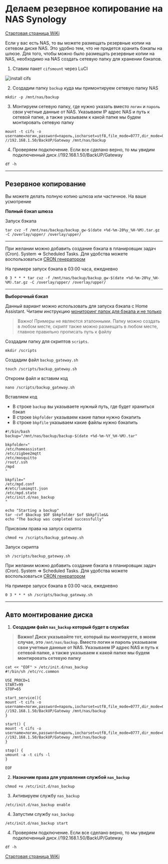 # Делаем резервное копирование на NAS Synology

[Стартовая страница WiKi](https://github.com/DivanX10/wiki#readme)

Если у вас есть NAS, то вы можете размещать резервные копии на сетевом диске NAS. Это удобно тем, что не придется хранить бэкапы на шлюзе. Для того, чтобы можно было размещать резервные копии на NAS, необходимо на NAS создать сетевую папку для хранении бэкапов.


1) Ставим пакет `cifsmount` через LuCI

![install cifs](https://user-images.githubusercontent.com/64090632/143661473-4120f8a3-15e3-4dd0-ab13-c92cff6f9828.JPG)


2) Создадим папку `backup` куда мы примонтируем сетевую папку NAS
```
mkdir -p /mnt/nas/backup
```

3) Монтируем сетевую папку, где нужно указать вместо `логин` и `пароль` свои учетные данные от NAS. Указываем IP адрес NAS и путь к сетевой папке, а также указываем к какой папке мы будем монтировать сетевую папку
```
mount -t cifs -o username=логин,password=пароль,iocharset=utf8,file_mode=0777,dir_mode=0777 //192.168.1.50/BackUP/Gateway /mnt/nas/backup
```

4) Проверяем подключение. Если все сделано верно, то мы увидим подключенный диск //192.168.1.50/BackUP/Gateway
```
df -h
```

***

## Резервное копирование

Вы можете делать полную копию шлюза или частичное. На ваше усмотрение

**Полный бэкап шлюза**

Запуск бэкапа 
```
tar cvz -f /mnt/nas/backup/backup_gw-$(date +%d-%m-20%y_%H-%M).tar.gz -C /overlay/upper/ /overlay/upper/
```

***

При желании можно добавить создание бэкапа в планировщик задач (Cron). System => Scheduled Tasks. Для удобства можете воспользоваться [CRON генератором](https://crontab.guru)

На примере запуск бэкапа в 03:00 часа, ежедневно

```
0 3 * * * tar cvz -f /mnt/nas/backup/backup_gw-$(date +%d-%m-20%y_%H-%M).tar.gz -C /overlay/upper/ /overlay/upper/ 

```


***

**Выборочный бэкап**

Данный вариант можно использовать для запуска бэкапа с Home Assistant. Читаем инструкцию [мониторинг папок для бэкапа и не только](https://github.com/DivanX10/wiki/blob/gh-pages/ru/faq/homeassistant/monitoring-folders-for-backup-and-not-only.md#мониторинг-папок-для-бэкапа-и-не-только)

> Важно! Примеры не являются эталонными. Папку можно создать в любом месте, скрипт также можно размещать в любом месте, главное правильно прописать путь к файлу

Создадим папку для скриптов `scripts`. 
```
mkdir /scripts
```

Создадим файл `backup_gateway.sh`
```
touch /scripts/backup_gateway.sh
```

Откроем файл и вставим код
```
nano /scripts/backup_gateway.sh
```

Вставляем код
* В строке `backup` вы указываете нужный путь, где будет храниться бэкап
* В строке `bkpfolder` указываем какие папки нужно бэкапить
* В строке `bkpfile` указываем какие файлы нужно бэкапить
```
#!/bin/bash
backup="/mnt/nas/backup/backup-$(date +%d-%m-%Y_%H-%M).tar"

bkpfolder="
/etc/homeassistant
/etc/zigbee2mqtt
/etc/mosquitto
/root/.ssh
/mpd
"

bkpfile="
/etc/mpd.conf
#/etc/lumimqtt.json
/etc/mpd.state
/etc/init.d/nas_backup
"

echo "Starting a backup"
tar -cvf $backup $OF $bkpfolder $of $bkpfile&&
echo "The backup was completed successfully"
```

Присвоим права на запуск скрипта
```
chmod +x /scripts/backup_gateway.sh
```

Запуск скрипта
```
sh /scripts/backup_gateway.sh
```

При желании можно добавить создание бэкапа в планировщик задач (Cron). System => Scheduled Tasks. Для удобства можете воспользоваться [CRON генератором](https://crontab.guru)

На примере запуск бэкапа в 03:00 часа, ежедневно

```
0 3 * * * sh /scripts/backup_gateway.sh 

```

***

## Авто монтирование диска

1) **Создадим файл `nas_backup` который будет в службах**

> **Важно! Диск указывайте тот, который вы монтируете, в моем случае, это `/mnt/nas/backup`. Вместо логин и пароль указываем свои учетные данные от NAS. Указываем IP адрес NAS и путь к сетевой папке, а также указываем к какой папке мы будем монтировать сетевую папку**

```
cat << "EOF" > /etc/init.d/nas_backup
#!/bin/sh /etc/rc.common

USE_PROCD=1
START=99
STOP=65

start_service(){
mount -t cifs -o username=логин,password=пароль,iocharset=utf8,file_mode=0777,dir_mode=0777 //192.168.1.50/BackUP/Gateway /mnt/nas/backup
}

start() {
mount -t cifs -o username=логин,password=пароль,iocharset=utf8,file_mode=0777,dir_mode=0777 //192.168.1.50/BackUP/Gateway /mnt/nas/backup
}

stop() {
umount -a -t cifs -l
}

EOF
```

2) **Назначим права для управления службой `nas_backup`**
```
chmod +x /etc/init.d/nas_backup
````

3) Активируем службу `nas_backup`
```
/etc/init.d/nas_backup enable
```

4) Запустим службу `nas_backup`
```
/etc/init.d/nas_backup start
```

4) Проверяем подключение. Если все сделано верно, то мы увидим подключенный диск //192.168.1.50/BackUP/Gateway
```
df -h
```

[Стартовая страница WiKi](https://github.com/DivanX10/wiki#readme)



